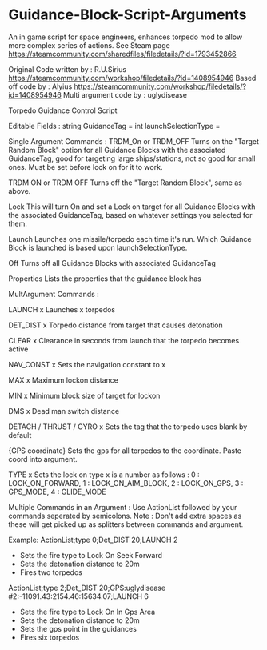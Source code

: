 # Guidance-Block-Script-Arguments
An in game script for space engineers, enhances torpedo mod to allow more complex series of actions.
See Steam page https://steamcommunity.com/sharedfiles/filedetails/?id=1793452866

Original Code written by : R.U.Sirius
https://steamcommunity.com/workshop/filedetails/?id=1408954946
Based off code by : Alyius
https://steamcommunity.com/workshop/filedetails/?id=1408954946
Multi argument code by : uglydisease

Torpedo Guidance Control Script

Editable Fields :
string GuidanceTag =
int launchSelectionType = 


Single Argument Commands : 
TRDM_On or TRDM_OFF 
Turns on the "Target Random Block" option for all Guidance Blocks with the associated GuidanceTag, good for targeting large ships/stations, not so good for small ones. Must be set before lock on for it to work.

TRDM ON or TRDM OFF
Turns off the "Target Random Block", same as above.

Lock
This will turn On and set a Lock on target for all Guidance Blocks with the associated GuidanceTag, based on whatever settings you selected for them.

Launch
Launches one missile/torpedo each time it's run. Which Guidance Block is launched is based upon launchSelectionType.

Off
Turns off all Guidance Blocks with associated GuidanceTag

Properties
Lists the properties that the guidance block has

MultArgument Commands : 

LAUNCH x
Launches x torpedos

DET_DIST x
Torpedo distance from target that causes detonation

CLEAR x
Clearance in seconds from launch that the torpedo becomes active

NAV_CONST x
Sets the navigation constant to x

MAX x
Maximum lockon distance

MIN x
Minimum block size of target for lockon

DMS x
Dead man switch distance

DETACH / THRUST / GYRO x
Sets the tag that the torpedo uses blank by default

{GPS coordinate}
Sets the gps for all torpedos to the coordinate. Paste coord into argument. 

TYPE x
Sets the lock on type x is a number as follows :
0 : LOCK_ON_FORWARD,
1 : LOCK_ON_AIM_BLOCK,
2 : LOCK_ON_GPS,
3 : GPS_MODE,
4 : GLIDE_MODE

Multiple Commands in an Argument :
Use ActionList followed by your commands seperated by semicolons. 
Note : Don't add extra spaces as these will get picked up as splitters between commands and argument.	

Example:
ActionList;type 0;Det_DIST 20;LAUNCH 2 
- Sets the fire type to Lock On Seek Forward
- Sets the detonation distance to 20m
- Fires two torpedos

ActionList;type 2;Det_DIST 20;GPS:uglydisease #2:-11091.43:2154.46:15634.07;LAUNCH 6
- Sets the fire type to Lock On In Gps Area
- Sets the detonation distance to 20m
- Sets the gps point in the guidances
- Fires six torpedos
